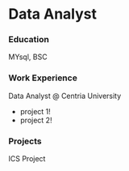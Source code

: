 # Data Analyst

### Education
MYsql, BSC

### Work Experience
Data Analyst @ Centria University
- project 1!
- project 2!

### Projects
ICS Project
